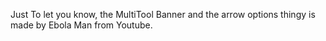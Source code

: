 Just To let you know, the MultiTool Banner and the arrow options thingy is made by Ebola Man from Youtube.
